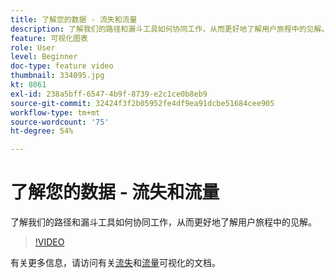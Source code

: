 ```yaml
---
title: 了解您的数据 - 流失和流量
description: 了解我们的路径和漏斗工具如何协同工作，从而更好地了解用户旅程中的见解。
feature: 可视化图表
role: User
level: Beginner
doc-type: feature video
thumbnail: 334095.jpg
kt: 8061
exl-id: 238a5bff-6547-4b9f-8739-e2c1ce0b8eb9
source-git-commit: 32424f3f2b05952fe4df9ea91dcbe51684cee905
workflow-type: tm+mt
source-wordcount: '75'
ht-degree: 54%

---
```


# 了解您的数据 - 流失和流量

了解我们的路径和漏斗工具如何协同工作，从而更好地了解用户旅程中的见解。

>[!VIDEO](https://video.tv.adobe.com/v/334095/?quality=12&learn=on)

有关更多信息，请访问有关[流失](https://experienceleague.adobe.com/docs/analytics/analyze/analysis-workspace/visualizations/fallout/fallout-flow.html?lang=en)和[流量](https://experienceleague.adobe.com/docs/analytics/analyze/analysis-workspace/visualizations/flow/flow.html?lang=en)可视化的文档。
